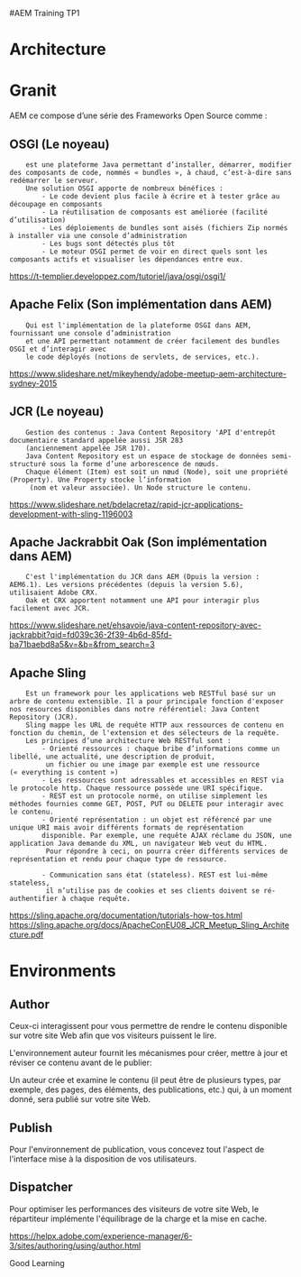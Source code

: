 #AEM Training TP1

# Architecture 

Granit
======

 AEM ce compose d’une série des Frameworks Open Source comme : 

OSGI (Le noyeau) 
----
        est une plateforme Java permettant d’installer, démarrer, modifier des composants de code, nommés « bundles », à chaud, c’est-à-dire sans redémarrer le serveur.
        Une solution OSGI apporte de nombreux bénéfices :
            - Le code devient plus facile à écrire et à tester grâce au découpage en composants
            - La réutilisation de composants est améliorée (facilité d’utilisation)
            - Les déploiements de bundles sont aisés (fichiers Zip normés à installer via une console d’administration
            - Les bugs sont détectés plus tôt
            - Le moteur OSGI permet de voir en direct quels sont les composants actifs et visualiser les dépendances entre eux.

https://t-templier.developpez.com/tutoriel/java/osgi/osgi1/

Apache Felix (Son implémentation dans AEM)
--------------
        Qui est l'implémentation de la plateforme OSGI dans AEM, fournissant une console d’administration 
        et une API permettant notamment de créer facilement des bundles OSGI et d’interagir avec 
        le code déployés (notions de servlets, de services, etc.).
        
https://www.slideshare.net/mikeyhendy/adobe-meetup-aem-architecture-sydney-2015 

JCR (Le noyeau) 
-----
        Gestion des contenus : Java Content Repository 'API d'entrepôt documentaire standard appelée aussi JSR 283 
        (anciennement appelée JSR 170).
        Java Content Repository est un espace de stockage de données semi-structuré sous la forme d’une arborescence de nœuds. 
        Chaque élément (Item) est soit un nœud (Node), soit une propriété (Property). Une Property stocke l’information
         (nom et valeur associée). Un Node structure le contenu.
         
https://www.slideshare.net/bdelacretaz/rapid-jcr-applications-development-with-sling-1196003 

Apache Jackrabbit Oak (Son implémentation dans AEM)
-----------------------
        C'est l'implémentation du JCR dans AEM (Dpuis la version : AEM6.1). Les versions précédentes (depuis la version 5.6),                   utilisaient Adobe CRX.
        Oak et CRX apportent notamment une API pour interagir plus facilement avec JCR.

 https://www.slideshare.net/ehsavoie/java-content-repository-avec-jackrabbit?qid=fd039c36-2f39-4b6d-85fd-ba71baebd8a5&v=&b=&from_search=3
 
Apache  Sling 
---------------
        Est un framework pour les applications web RESTful basé sur un arbre de contenu extensible. Il a pour principale fonction d'exposer nos resources disponibles dans notre référentiel: Java Content Repository (JCR).
        Sling mappe les URL de requête HTTP aux ressources de contenu en fonction du chemin, de l'extension et des sélecteurs de la requête. 
        Les principes d’une architecture Web RESTful sont :
            - Orienté ressources : chaque bribe d’informations comme un libellé, une actualité, une description de produit,
             un fichier ou une image par exemple est une ressource (« everything is content »)
            - Les ressources sont adressables et accessibles en REST via le protocole http. Chaque ressource possède une URI spécifique.
            - REST est un protocole normé, on utilise simplement les méthodes fournies comme GET, POST, PUT ou DELETE pour interagir avec le contenu.
            - Orienté représentation : un objet est référencé par une unique URI mais avoir différents formats de représentation 
            disponible. Par exemple, une requête AJAX réclame du JSON, une application Java demande du XML, un navigateur Web veut du HTML.
             Pour répondre à ceci, on pourra créer différents services de représentation et rendu pour chaque type de ressource.

            - Communication sans état (stateless). REST est lui-même stateless,
             il n’utilise pas de cookies et ses clients doivent se ré-authentifier à chaque requête.

https://sling.apache.org/documentation/tutorials-how-tos.html https://sling.apache.org/docs/ApacheConEU08_JCR_Meetup_Sling_Architecture.pdf

Environments
============

Author
------------

Ceux-ci interagissent pour vous permettre de rendre le contenu disponible sur votre site Web afin que vos visiteurs puissent le lire.

L'environnement auteur fournit les mécanismes pour créer, mettre à jour et réviser ce contenu avant de le publier:

Un auteur crée et examine le contenu (il peut être de plusieurs types, par exemple, des pages, des éléments, des publications, etc.)
qui, à un moment donné, sera publié sur votre site Web.


Publish
------------

Pour l'environnement de publication, vous concevez tout l'aspect de l'interface mise à la disposition de vos utilisateurs.

Dispatcher
---------------

Pour optimiser les performances des visiteurs de votre site Web, le répartiteur implémente l'équilibrage de la charge et la mise en cache.


https://helpx.adobe.com/experience-manager/6-3/sites/authoring/using/author.html



Good Learning 
